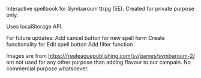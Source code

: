 Interactive spellbook for Symbaroum ttrpg (5E). Created for private purpose only. 

Uses localStorage API. 

For future updates: 
Add cancel button for new spell form
Create functionality for Edit spell button
Add filter function

Images are from https://freeleaguepublishing.com/sv/games/symbaroum-2/ ant not used for any other purpose than adding flavour to our campain. No commercial purpose whatsoever. 

